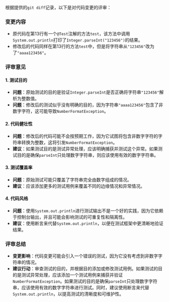 根据提供的`git diff`记录，以下是对代码变更的评审：

### 变更内容
- 原代码在第13行有一个`@Test`注解的方法`test`，该方法中调用`System.out.println`打印了`Integer.parseInt("123456")`的结果。
- 修改后的代码同样在第13行的方法`test`中，但是将字符串从`"123456"`改为了`"aaaa123456"`。

### 评审意见

#### 1. 测试目的
- **问题**：原始测试的目的是验证`Integer.parseInt`是否正确将字符串`"123456"`解析为整数值。
- **问题**：修改后的测试似乎没有明确的目的，因为字符串`"aaaa123456"`包含了非数字字符，这可能导致`NumberFormatException`。

#### 2. 代码健壮性
- **问题**：修改后的代码可能不会按预期工作，因为它试图将包含非数字字符的字符串转换为整数，这将引发`NumberFormatException`。
- **建议**：如果测试目的是测试异常处理，应该明确捕获并测试这个异常。如果测试目的是确保`parseInt`只处理数字字符串，则应该使用有效的数字字符串。

#### 3. 测试覆盖率
- **问题**：原始测试可能只覆盖了字符串完全由数字组成的情况。
- **建议**：应该添加更多的测试用例来覆盖不同的边缘情况和异常情况。

#### 4. 代码风格
- **问题**：使用`System.out.println`进行测试输出不是一个好的实践，因为它依赖于控制台输出，并且可能会影响测试的可重复性和隔离性。
- **建议**：使用断言来代替`System.out.println`，以便在测试框架中更清晰地验证结果。

### 评审总结
- **变更影响**：代码变更可能会引入一个错误的测试，因为它没有考虑到非数字字符串的情况。
- **建议行动**：审查测试的目的，并根据目的添加或修改测试用例。如果测试的目的是测试异常处理，应该添加一个测试用例来捕获并验证`NumberFormatException`。如果测试的目的是确保`parseInt`只处理数字字符串，应该使用有效的数字字符串进行测试。同时，建议使用断言来代替`System.out.println`，以提高测试的清晰度和可维护性。